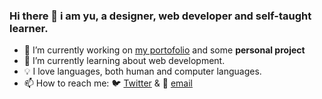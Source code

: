 ### Hi there 👋 i am yu, a designer, web developer and self-taught learner.

- 🔨 I’m currently working on [my portofolio](https://anuuyu.vercel.app) and some **personal project**
- 📖 I’m currently learning about web development.
- 💡 I love languages, both human and computer languages.
- 📫 How to reach me: 🐦 [Twitter](https://twitter.com/messages/compose?recipient_id=404231293) & 📧 [email](mailto:anuuyu@gmail.com)
